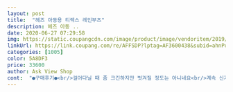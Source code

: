 ```yaml
---
layout: post 
title:  "헤즈 아동용 티렉스 레인부츠" 
description: 헤즈 아동 ..
date: 2020-06-27 07:29:58 
img: https://static.coupangcdn.com/image/product/image/vendoritem/2019/05/08/4577304813/89972ccc-cba3-4d1b-a582-c9fa7bf78104.jpg 
linkUrl: https://link.coupang.com/re/AFFSDP?lptag=AF3600438&subid=ahnPublicAsk&pageKey=207222609&itemId=601972612&vendorItemId=4577304896&traceid=V0-113-a4e9af954c8717d7 
categories: [1005] 
color: 5A8DF3 
price: 33600 
author: Ask View Shop 
cont:  "●구매후기●<br/>걸어다닐 때 좀 크긴하지만 벗겨질 정도는 아니네요<br/>계속 신겨달라네요 ㅋㅋㅋ<br/>곳곳에 긁힌 자국이 있긴한데 크게 도드라져보이진 않아 그냥 신으려구요<br/>그래도 아들도 맘에들어하고 하니<br/>근데 왼쪽 갈색부분이 엄청 까져왔어요<br/>급하게 주문해서 신겼어요<br/>내년까진 잘 신길 수 있을 듯 해요.<br/><br/>넘어지지 안코 잘걷네요<br/>디자인이 마음에 들어서 아들이 싫다는데도 주문했어요<br/>밑창도 갈색부분인데 까지는 느낌??<br/>발볼이 넓은 아이라 한사이즈 크게 주문했더니<br/>비오는데 원래 신던 부츠들이 모두 작아져서<br/>신발 160<br/> -155 신는데<br/>실측185, 7살 남아 넉넉하게 맞아요.<br/><br/>아들이 모양 보고 너무 좋아하더라구요<br/>아들이 티라노 무섭다고 싫다고 하더니 막상 보니<br/>아이 혼자 신고 벗기 편해서 추천합니다<br/>약간 무게도 있고 좋아요<br/>어제 갑자기 비가와서 급하게 주문했어요 몇날몇일 고민하다가<br/>엄청 빨리 닳을거같은 느낌이예요<br/>예쁘고 생각보다 안무거워요.<br/><br/>이 정도는 묵직해야 안미끄러질거같다고 생각해요.<br/><br/>장화아 넉넉하게 시키라고 해서 좀 크게 신겼어요<br/>중요한건 집안에서만 잠깐 신었는데<br/>지우개인가요.<br/>.<br/>?<br/>티라노 발가락 발톱 모양 디테일이 있어요 ㅎㅎ<br/>포장 상자도 귀여워요<br/>한철신긴다 생각하고 신기려구요<br/>헤즈는 레인코트와 레인부츠 세트라 좋아요<br/>걸어다닐 때 좀 크긴하지만 벗겨질 정도는 아니네요<br/>계속 신겨달라네요 ㅋㅋㅋ<br/>곳곳에 긁힌 자국이 있긴한데 크게 도드라져보이진 않아 그냥 신으려구요<br/>그래도 아들도 맘에들어하고 하니<br/>근데 왼쪽 갈색부분이 엄청 까져왔어요<br/>급하게 주문해서 신겼어요<br/>내년까진 잘 신길 수 있을 듯 해요.<br/><br/>넘어지지 안코 잘걷네요<br/>디자인이 마음에 들어서 아들이 싫다는데도 주문했어요<br/>밑창도 갈색부분인데 까지는 느낌??<br/>발볼이 넓은 아이라 한사이즈 크게 주문했더니<br/>비오는데 원래 신던 부츠들이 모두 작아져서<br/>신발 160<br/> -155 신는데<br/>실측185, 7살 남아 넉넉하게 맞아요.<br/><br/>아들이 모양 보고 너무 좋아하더라구요<br/>아들이 티라노 무섭다고 싫다고 하더니 막상 보니<br/>아이 혼자 신고 벗기 편해서 추천합니다<br/>약간 무게도 있고 좋아요<br/>어제 갑자기 비가와서 급하게 주문했어요 몇날몇일 고민하다가<br/>엄청 빨리 닳을거같은 느낌이예요<br/>예쁘고 생각보다 안무거워요.<br/><br/>이 정도는 묵직해야 안미끄러질거같다고 생각해요.<br/><br/>장화아 넉넉하게 시키라고 해서 좀 크게 신겼어요<br/>중요한건 집안에서만 잠깐 신었는데<br/>지우개인가요.<br/>.<br/>?<br/>티라노 발가락 발톱 모양 디테일이 있어요 ㅎㅎ<br/>포장 상자도 귀여워요<br/>한철신긴다 생각하고 신기려구요<br/>헤즈는 레인코트와 레인부츠 세트라 좋아요<br/>" 
---
```

